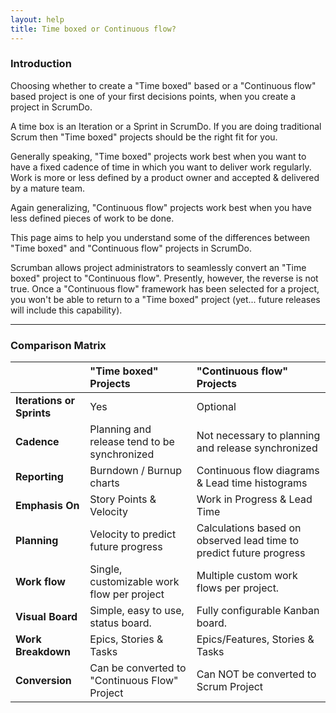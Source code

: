 ```yaml
---
layout: help
title: Time boxed or Continuous flow?
---
```


### Introduction

 Choosing whether to create a "Time boxed" based or a "Continuous flow" based project is one of your first decisions points, when you create a project in ScrumDo. 

A time box is an Iteration or a Sprint in ScrumDo. If you are doing traditional Scrum then "Time boxed" projects should be the right fit for you. 

Generally speaking, "Time boxed" projects work best when you want to have a fixed cadence of time in which you want to deliver work regularly. Work is more or less defined by a product owner and accepted & delivered by a mature team.

Again generalizing, "Continuous flow" projects work best when you have less defined pieces of work to be done.

This page aims to help you understand some of the differences between "Time boxed" and "Continuous flow" projects in ScrumDo. 

Scrumban allows project administrators to seamlessly convert an "Time boxed" project to "Continuous flow".  Presently, however, the reverse is not true.  Once a "Continuous flow" framework has been selected for a project, you won't be able to return to a "Time boxed" project (yet...  future releases will include this capability).


-----

### Comparison Matrix

|               | "Time boxed" Projects           | "Continuous flow" Projects  |
| :------------- |:--------------------------|:------------------|
| **Iterations or Sprints**       | Yes |  Optional  |
| **Cadence**       | Planning and release tend to be synchronized |  Not necessary to planning and release synchronized  |
| **Reporting**      | Burndown / Burnup charts      | Continuous flow diagrams &amp; Lead time histograms |
| **Emphasis On** | Story Points &amp; Velocity | Work in Progress &amp; Lead Time |
| **Planning** | Velocity to predict future progress      | Calculations based on observed lead time to predict future progress |
| **Work flow** | Single, customizable work flow per project | Multiple custom work flows per project. |
| **Visual Board** | Simple, easy to use, status board. | Fully configurable Kanban board. |
| **Work Breakdown** | Epics, Stories &amp; Tasks | Epics/Features, Stories &amp; Tasks |
| **Conversion** | Can be converted to "Continuous Flow"  Project | Can NOT be converted to Scrum Project |

